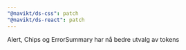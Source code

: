 ```yaml
---
"@navikt/ds-css": patch
"@navikt/ds-react": patch
---
```


Alert, Chips og ErrorSummary har nå bedre utvalg av tokens
